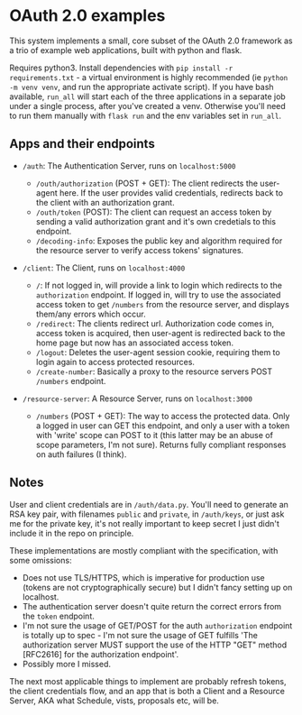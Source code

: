 # OAuth 2.0 examples

This system implements a small, core subset of the OAuth 2.0 framework as a trio of example web applications, built with python and flask.

Requires python3. Install dependencies with `pip install -r requirements.txt` - a virtual environment is highly recommended (ie `python -m venv venv`, and run the appropriate activate script). If you have bash available, `run_all` will start each of the three applications in a separate job under a single process, after you've created a venv. Otherwise you'll need to run them manually with `flask run` and the env variables set in `run_all`.

## Apps and their endpoints

 - `/auth`: The Authentication Server, runs on `localhost:5000`
   - `/outh/authorization` (POST + GET): The client redirects the user-agent here. If the user provides valid credentials, redirects back to the client with an authorization grant.
   - `/outh/token` (POST): The client can request an access token by sending a valid authorization grant and it's own credetials to this endpoint.
   - `/decoding-info`: Exposes the public key and algorithm required for the resource server to verify access tokens' signatures.

 - `/client`: The Client, runs on `localhost:4000`
   - `/`: If not logged in, will provide a link to login which redirects to the `authorization` endpoint. If logged in, will try to use the associated access token to get `/numbers` from the resource server, and displays them/any errors which occur.
   - `/redirect`: The clients redirect url. Authorization code comes in, access token is acquired, then user-agent is redirected back to the home page but now has an associated access token.
   - `/logout`: Deletes the user-agent session cookie, requiring them to login again to access protected resources.
   - `/create-number`: Basically a proxy to the resource servers POST `/numbers` endpoint.

 - `/resource-server`: A Resource Server, runs on `localhost:3000`
   - `/numbers` (POST + GET): The way to access the protected data. Only a logged in user can GET this endpoint, and only a user with a token with 'write' scope can POST to it (this latter may be an abuse of scope parameters, I'm not sure). Returns fully compliant responses on auth failures (I think).

## Notes

User and client credentials are in `/auth/data.py`. You'll need to generate an RSA key pair, with filenames `public` and `private`, in `/auth/keys`, or just ask me for the private key, it's not really important to keep secret I just didn't include it in the repo on principle.

These implementations are mostly compliant with the specification, with some omissions:
 - Does not use TLS/HTTPS, which is imperative for production use (tokens are not cryptographically secure) but I didn't fancy setting up on localhost.
 - The authentication server doesn't quite return the correct errors from the `token` endpoint.
 - I'm not sure the usage of GET/POST for the auth `authorization` endpoint is totally up to spec - I'm not sure the usage of GET fulfills 'The authorization server MUST support the use of the HTTP "GET" method [RFC2616] for the authorization endpoint'.
 - Possibly more I missed.

The next most applicable things to implement are probably refresh tokens, the client credentials flow, and an app that is both a Client and a Resource Server, AKA what Schedule, vists, proposals etc, will be.
